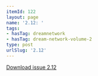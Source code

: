 ```yaml
---
itemId: 122
layout: page
name: '2.12: '
tags:
- hasTag: dreamnetwork
- hasTag: dream-network-volume-2
type: post
urlSlug: '2.12'
---
```

<a href="files/pdfs/Volume_2/2.12-Dream-Craft-Volume-2-No-12.pdf" download="">Download issue 2.12</a>